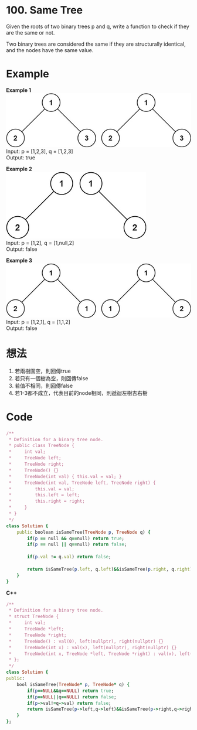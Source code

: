 # 100. Same Tree
Given the roots of two binary trees p and q, write a function to check if they are the same or not.  

Two binary trees are considered the same if they are structurally identical, and the nodes have the same value.  

 
# Example
**Example 1**  
![Image](https://github.com/Adalyne/Leetcode/blob/ecc76a09b914c56466185217fcc3740e617d4073/Binary%20Tree%20General/Image/ex1.jpg)  
Input: p = [1,2,3], q = [1,2,3]  
Output: true  

**Example 2**  
![Image](https://github.com/Adalyne/Leetcode/blob/a9fa1e5750a6f560f74bec75246c8c05c07bc061/Binary%20Tree%20General/Image/ex2.jpg)  
Input: p = [1,2], q = [1,null,2]  
Output: false  

**Example 3**  
![Image](https://github.com/Adalyne/Leetcode/blob/5eaf93c34391483faaad47fe9896f23a5ac7f513/Binary%20Tree%20General/Image/ex3.jpg)  
Input: p = [1,2,1], q = [1,1,2]  
Output: false  

# 想法
1. 若兩樹圍空，則回傳true  
2. 若只有一個樹為空，則回傳false
3. 若值不相同，則回傳false
4. 若1-3都不成立，代表目前的node相同，則遞迴左樹吉右樹

# Code
```ruby
/**
 * Definition for a binary tree node.
 * public class TreeNode {
 *     int val;
 *     TreeNode left;
 *     TreeNode right;
 *     TreeNode() {}
 *     TreeNode(int val) { this.val = val; }
 *     TreeNode(int val, TreeNode left, TreeNode right) {
 *         this.val = val;
 *         this.left = left;
 *         this.right = right;
 *     }
 * }
 */
class Solution {
    public boolean isSameTree(TreeNode p, TreeNode q) {
        if(p == null && q==null) return true;
        if(p == null || q==null) return false;

        if(p.val != q.val) return false;

        return isSameTree(p.left, q.left)&&isSameTree(p.right, q.right);
    }
}
```
**C++**  
```ruby
/**
 * Definition for a binary tree node.
 * struct TreeNode {
 *     int val;
 *     TreeNode *left;
 *     TreeNode *right;
 *     TreeNode() : val(0), left(nullptr), right(nullptr) {}
 *     TreeNode(int x) : val(x), left(nullptr), right(nullptr) {}
 *     TreeNode(int x, TreeNode *left, TreeNode *right) : val(x), left(left), right(right) {}
 * };
 */
class Solution {
public:
    bool isSameTree(TreeNode* p, TreeNode* q) {
        if(p==NULL&&q==NULL) return true;
        if(p==NULL||q==NULL) return false;
        if(p->val!=q->val) return false;
        return isSameTree(p->left,q->left)&&isSameTree(p->right,q->right);
    }
};
```

